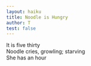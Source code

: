 ```yaml
---
layout: haiku
title: Noodle is Hungry
author: T
test: false
---
```


It is five thirty <br>
Noodle cries, growling; starving <br>
She has an hour <br>

